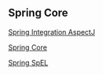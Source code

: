 
Spring Core
--

<a href="aspectj">Spring Integration AspectJ</a>

<a href="spring">Spring Core</a>

<a href="spel">Spring SpEL</a>
